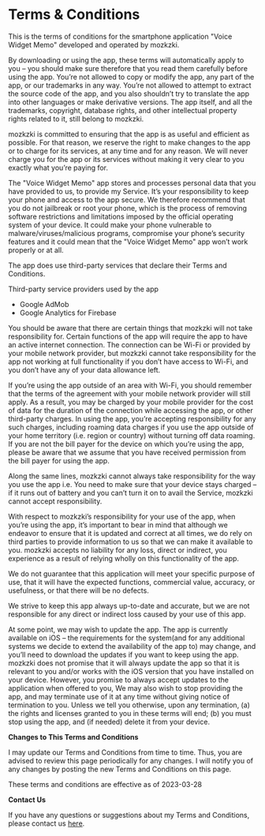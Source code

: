 # Terms & Conditions

This is the terms of conditions for the smartphone application "Voice Widget Memo" developed and operated by mozkzki.

By downloading or using the app, these terms will automatically apply to you – you should make sure therefore that you read them carefully before using the app. You’re not allowed to copy or modify the app, any part of the app, or our trademarks in any way. You’re not allowed to attempt to extract the source code of the app, and you also shouldn’t try to translate the app into other languages or make derivative versions. The app itself, and all the trademarks, copyright, database rights, and other intellectual property rights related to it, still belong to mozkzki.

mozkzki is committed to ensuring that the app is as useful and efficient as possible. For that reason, we reserve the right to make changes to the app or to charge for its services, at any time and for any reason. We will never charge you for the app or its services without making it very clear to you exactly what you’re paying for.

The "Voice Widget Memo" app stores and processes personal data that you have provided to us, to provide my Service. It’s your responsibility to keep your phone and access to the app secure. We therefore recommend that you do not jailbreak or root your phone, which is the process of removing software restrictions and limitations imposed by the official operating system of your device. It could make your phone vulnerable to malware/viruses/malicious programs, compromise your phone’s security features and it could mean that the "Voice Widget Memo" app won’t work properly or at all.

The app does use third-party services that declare their Terms and Conditions.

Third-party service providers used by the app

* Google AdMob
* Google Analytics for Firebase

You should be aware that there are certain things that mozkzki will not take responsibility for. Certain functions of the app will require the app to have an active internet connection. The connection can be Wi-Fi or provided by your mobile network provider, but mozkzki cannot take responsibility for the app not working at full functionality if you don’t have access to Wi-Fi, and you don’t have any of your data allowance left.

If you’re using the app outside of an area with Wi-Fi, you should remember that the terms of the agreement with your mobile network provider will still apply. As a result, you may be charged by your mobile provider for the cost of data for the duration of the connection while accessing the app, or other third-party charges. In using the app, you’re accepting responsibility for any such charges, including roaming data charges if you use the app outside of your home territory (i.e. region or country) without turning off data roaming. If you are not the bill payer for the device on which you’re using the app, please be aware that we assume that you have received permission from the bill payer for using the app.

Along the same lines, mozkzki cannot always take responsibility for the way you use the app i.e. You need to make sure that your device stays charged – if it runs out of battery and you can’t turn it on to avail the Service, mozkzki cannot accept responsibility.

With respect to mozkzki’s responsibility for your use of the app, when you’re using the app, it’s important to bear in mind that although we endeavor to ensure that it is updated and correct at all times, we do rely on third parties to provide information to us so that we can make it available to you. mozkzki accepts no liability for any loss, direct or indirect, you experience as a result of relying wholly on this functionality of the app.

We do not guarantee that this application will meet your specific purpose of use, that it will have the expected functions, commercial value, accuracy, or usefulness, or that there will be no defects.

We strive to keep this app always up-to-date and accurate, but we are not responsible for any direct or indirect loss caused by your use of this app.

At some point, we may wish to update the app. The app is currently available on iOS – the requirements for the system(and for any additional systems we decide to extend the availability of the app to) may change, and you’ll need to download the updates if you want to keep using the app. mozkzki does not promise that it will always update the app so that it is relevant to you and/or works with the iOS version that you have installed on your device. However, you promise to always accept updates to the application when offered to you, We may also wish to stop providing the app, and may terminate use of it at any time without giving notice of termination to you. Unless we tell you otherwise, upon any termination, (a) the rights and licenses granted to you in these terms will end; (b) you must stop using the app, and (if needed) delete it from your device.

**Changes to This Terms and Conditions**

I may update our Terms and Conditions from time to time. Thus, you are advised to review this page periodically for any changes. I will notify you of any changes by posting the new Terms and Conditions on this page.

These terms and conditions are effective as of 2023-03-28

**Contact Us**

If you have any questions or suggestions about my Terms and Conditions, please contact us [here](https://docs.google.com/forms/d/e/1FAIpQLScJd7_nIN4ELQpVDDmk5pfQ7tOELnJKaeE7RlDOdW6eBMmfpQ/viewform?usp=sf_link).
